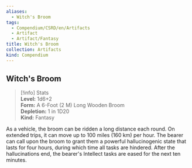 ```yaml
---
aliases:
  - Witch's Broom
tags:
  - Compendium/CSRD/en/Artifacts
  - Artifact
  - Artifact/Fantasy
title: Witch's Broom
collection: Artifacts
kind: Compendium
---
```

## Witch's Broom  
>[!info] Stats  
> **Level:** 1d6+2  
> **Form:** A 6-Foot (2 M) Long Wooden Broom  
> **Depletion:** 1 in 1D20  
> **Kind:** Fantasy
  
As a vehicle, the broom can be ridden a long distance each round. On extended trips, it can move up to 100 miles (160 km) per hour. The bearer can call upon the broom to grant them a powerful hallucinogenic state that lasts for four hours, during which time all tasks are hindered. After the hallucinations end, the bearer's Intellect tasks are eased for the next ten minutes.